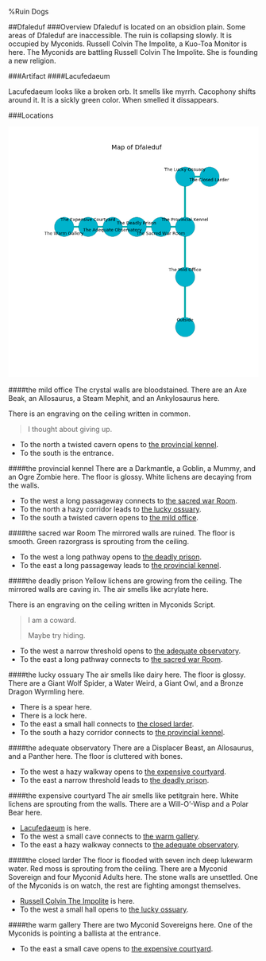 %Ruin Dogs

##Dfaleduf
###Overview
Dfaleduf is located on an obsidion plain. Some areas of Dfaleduf are inaccessible. The ruin is collapsing slowly. It is occupied by Myconids. <a name="Russell-Colvin-The-Impolite"></a>Russell Colvin The Impolite, a Kuo-Toa Monitor is here. The Myconids are battling Russell Colvin The Impolite. She  is founding a new religion. 



###Artifact
####<a name="Lacufedaeum"></a>Lacufedaeum


Lacufedaeum looks like a broken orb. It smells like myrrh. Cacophony shifts around it. It is a sickly green color. When smelled it dissappears. 





###Locations


![](../v2/images/Dfaleduf.png)

####<a name="the-mild-office"></a>the mild office
The crystal walls are bloodstained. There are an Axe Beak, an Allosaurus, a Steam Mephit, and an Ankylosaurus here. 

There is an engraving on the ceiling written in common. 

> I thought about giving up.
>


* To the north a twisted cavern opens to [the provincial kennel](#the-provincial-kennel).
* To the south is the entrance.


####<a name="the-provincial-kennel"></a>the provincial kennel
There are a Darkmantle, a Goblin, a Mummy, and an Ogre Zombie here. The floor is glossy. White lichens are decaying from the walls. 



* To the west a long passageway connects to [the sacred war Room](#the-sacred-war-Room).
* To the north a hazy corridor leads to [the lucky ossuary](#the-lucky-ossuary).
* To the south a twisted cavern opens to [the mild office](#the-mild-office).


####<a name="the-sacred-war-Room"></a>the sacred war Room
The mirrored walls are ruined. The floor is smooth. Green razorgrass is sprouting from the ceiling. 



* To the west a long pathway opens to [the deadly prison](#the-deadly-prison).
* To the east a long passageway leads to [the provincial kennel](#the-provincial-kennel).


####<a name="the-deadly-prison"></a>the deadly prison
Yellow lichens are growing from the ceiling. The mirrored walls are caving in. The air smells like acrylate here. 

There is an engraving on the ceiling written in Myconids Script. 

> I am a coward.
>
> Maybe try hiding.
>


* To the west a narrow threshold opens to [the adequate observatory](#the-adequate-observatory).
* To the east a long pathway connects to [the sacred war Room](#the-sacred-war-Room).


####<a name="the-lucky-ossuary"></a>the lucky ossuary
The air smells like dairy here. The floor is glossy. There are a Giant Wolf Spider, a Water Weird, a Giant Owl, and a Bronze Dragon Wyrmling here. 



* There is a spear here.
* There is a lock here.
* To the east a small hall connects to [the closed larder](#the-closed-larder).
* To the south a hazy corridor connects to [the provincial kennel](#the-provincial-kennel).


####<a name="the-adequate-observatory"></a>the adequate observatory
There are a Displacer Beast, an Allosaurus, and a Panther here. The floor is cluttered with bones. 



* To the west a hazy walkway opens to [the expensive courtyard](#the-expensive-courtyard).
* To the east a narrow threshold leads to [the deadly prison](#the-deadly-prison).


####<a name="the-expensive-courtyard"></a>the expensive courtyard
The air smells like petitgrain here. White lichens are sprouting from the walls. There are a Will-O’-Wisp and a Polar Bear here. 



* [Lacufedaeum](#Lacufedaeum) is here.
* To the west a small cave connects to [the warm gallery](#the-warm-gallery).
* To the east a hazy walkway connects to [the adequate observatory](#the-adequate-observatory).


####<a name="the-closed-larder"></a>the closed larder
The floor is flooded with seven inch deep lukewarm water. Red moss is sprouting from the ceiling. There are a Myconid Sovereign and four Myconid Adults here. The stone walls are unsettled. One of the Myconids is on watch, the rest are fighting amongst themselves. 



* [Russell Colvin The Impolite](#Russell-Colvin-The-Impolite) is here.
* To the west a small hall opens to [the lucky ossuary](#the-lucky-ossuary).


####<a name="the-warm-gallery"></a>the warm gallery
There are two Myconid Sovereigns here. One of the Myconids is pointing a ballista at the entrance. 



* To the east a small cave opens to [the expensive courtyard](#the-expensive-courtyard).


